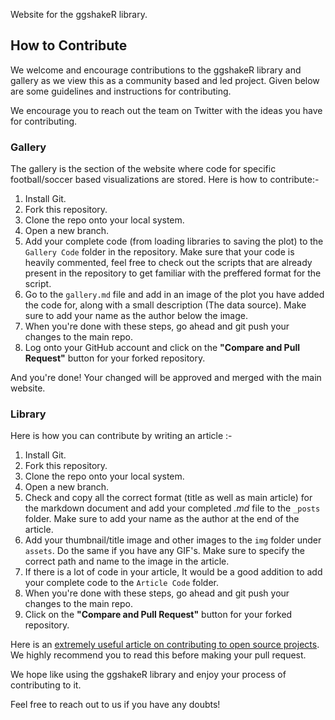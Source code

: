 Website for the ggshakeR library.

## How to Contribute

We welcome and encourage contributions to the ggshakeR library and gallery as we view this as a community based and led project. Given below are some guidelines and instructions for contributing. 

We encourage you to reach out the team on Twitter with the ideas you have for contributing.

### Gallery

The gallery is the section of the website where code for specific football/soccer based visualizations are stored. Here is how to contribute:-

1. Install Git.
2. Fork this repository. 
3. Clone the repo onto your local system. 
4. Open a new branch.
5. Add your complete code (from loading libraries to saving the plot) to the `Gallery Code` folder in the repository. Make sure that your code is heavily commented, feel free to check out the scripts that are already present in the repository to get familiar with the preffered format for the script.    
6. Go to the `gallery.md` file and add in an image of the plot you have added the code for, along with a small description (The data source). Make sure to add your name as the author below the image.
7. When you're done with these steps, go ahead and git push your changes to the main repo.
8. Log onto your GitHub account and click on the **"Compare and Pull Request"** button for your forked repository. 

And you're done! Your changed will be approved and merged with the main website.

### Library

Here is how you can contribute by writing an article :-

1. Install Git.
2. Fork this repository. 
3. Clone the repo onto your local system. 
4. Open a new branch.
5. Check and copy all the correct format (title as well as main article) for the markdown document and add your completed *.md* file to the `_posts` folder. Make sure to add your name as the author at the end of the article. 
6. Add your thumbnail/title image and other images to the `img` folder under `assets`. Do the same if you have any GIF's. Make sure to specify the correct path and name to the image in the article. 
7. If there is a lot of code in your article, It would be a good addition to add your complete code to the `Article Code` folder. 
8. When you're done with these steps, go ahead and git push your changes to the main repo.
9. Click on the **"Compare and Pull Request"** button for your forked repository.

Here is an [extremely useful article on contributing to open source projects](https://www.freecodecamp.org/news/how-to-contribute-to-open-source-projects-beginners-guide/). We highly recommend you to read this before making your pull request.

We hope like using the ggshakeR library and enjoy your process of contributing to it. 

Feel free to reach out to us if you have any doubts!
